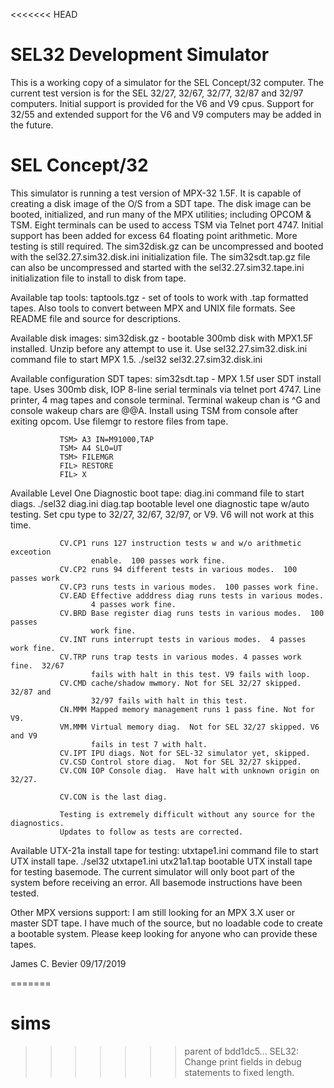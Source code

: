 <<<<<<< HEAD

# SEL32 Development Simulator

This is a working copy of a simulator for the SEL Concept/32 computer.
The current test version is for the SEL 32/27, 32/67, 32/77, 32/87 and
32/97 computers.  Initial support is provided for the V6 and V9 cpus.
Support for 32/55 and extended support for the V6 and V9 computers may
be added in the future.

# SEL Concept/32 

This simulator is running a test version of MPX-32 1.5F.  It is capable of
creating a disk image of the O/S from a SDT tape.  The disk image can be
booted, initialized, and run many of the MPX utilities; including OPCOM & TSM.
Eight terminals can be used to access TSM via Telnet port 4747.  Initial
support has been added for excess 64 floating point arithmetic.  More testing
is still required.  The sim32disk.gz can be uncompressed and booted with the
sel32.27.sim32.disk.ini initialization file.  The sim32sdt.tap.gz file can
also be uncompressed and started with the sel32.27.sim32.tape.ini initialization
file to install to disk from tape.

Available tap tools:
taptools.tgz - set of tools to work with .tap formatted tapes.  Also tools
               to convert between MPX and UNIX file formats.  See README
               file and source for descriptions.

Available disk images:
sim32disk.gz - bootable 300mb disk with MPX1.5F installed.  Unzip before
               any attempt to use it.  Use sel32.27.sim32.disk.ini command
               file to start MPX 1.5.  ./sel32 sel32.27.sim32.disk.ini

Available configuration SDT tapes:
sim32sdt.tap - MPX 1.5f user SDT install tape.  Uses 300mb disk, IOP 8-line
               serial terminals via telnet port 4747.  Line printer, 4 mag
               tapes and console terminal.  Terminal wakeup chan is ^G and
               console wakeup chars are @@A.  Install using TSM from console
               after exiting opcom.  Use filemgr to restore files from tape.

               TSM> A3 IN=M91000,TAP
               TSM> A4 SLO=UT
               TSM> FILEMGR
               FIL> RESTORE
               FIL> X

Available Level One Diagnostic boot tape:
diag.ini       command file to start diags. ./sel32 diag.ini
diag.tap       bootable level one diagnostic tape w/auto testing.  Set cpu type
               to 32/27, 32/67, 32/97, or V9.  V6 will not work at this time.

               CV.CP1 runs 127 instruction tests w and w/o arithmetic exceotion
                      enable.  100 passes work fine.
               CV.CP2 runs 94 different tests in various modes.  100 passes work
               CV.CP3 runs tests in various modes.  100 passes work fine.
               CV.EAD Effective adddress diag runs tests in various modes.
                      4 passes work fine.
               CV.BRD Base register diag runs tests in various modes.  100 passes
                      work fine.
               CV.INT runs interrupt tests in various modes.  4 passes work fine.
               CV.TRP runs trap tests in various modes. 4 passes work fine.  32/67
                      fails with halt in this test. V9 fails with loop.
               CV.CMD cache/shadow mwmory. Not for SEL 32/27 skipped.  32/87 and
                      32/97 fails with halt in this test.
               CN.MMM Mapped memory management runs 1 pass fine. Not for V9.
               VM.MMM Virtual memory diag.  Not for SEL 32/27 skipped. V6 and V9
                      fails in test 7 with halt.
               CV.IPT IPU diags. Not for SEL-32 simulator yet, skipped.
               CV.CSD Control store diag.  Not for SEL 32/27 skipped.
               CV.CON IOP Console diag.  Have halt with unknown origin on 32/27.

               CV.CON is the last diag.

               Testing is extremely difficult without any source for the diagnostics.
               Updates to follow as tests are corrected.

Available UTX-21a install tape for testing:
utxtape1.ini   command file to start UTX install tape.  ./sel32 utxtape1.ini
utx21a1.tap    bootable UTX install tape for testing basemode.  The current
               simulator will only boot part of the system before receiving
               an error.  All basemode instructions have been tested.

Other MPX versions support:
               I am still looking for an MPX 3.X user or master SDT tape.  I have
               much of the source, but no loadable code to create a bootable system.
               Please keep looking for anyone who can provide these tapes.

James C. Bevier
09/17/2019

=======
# sims
>>>>>>> parent of bdd1dc5... SEL32: Change print fields in debug statements to fixed length.
